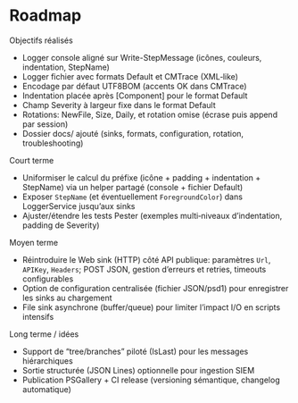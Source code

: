 # Roadmap

Objectifs réalisés
- Logger console aligné sur Write-StepMessage (icônes, couleurs, indentation, StepName)
- Logger fichier avec formats Default et CMTrace (XML‑like)
- Encodage par défaut UTF8BOM (accents OK dans CMTrace)
- Indentation placée après [Component] pour le format Default
- Champ Severity à largeur fixe dans le format Default
- Rotations: NewFile, Size, Daily, et rotation omise (écrase puis append par session)
- Dossier docs/ ajouté (sinks, formats, configuration, rotation, troubleshooting)

Court terme
- Uniformiser le calcul du préfixe (icône + padding + indentation + StepName) via un helper partagé (console + fichier Default)
- Exposer `StepName` (et éventuellement `ForegroundColor`) dans LoggerService jusqu’aux sinks
- Ajuster/étendre les tests Pester (exemples multi‑niveaux d’indentation, padding de Severity)

Moyen terme
- Réintroduire le Web sink (HTTP) côté API publique: paramètres `Url`, `APIKey`, `Headers`; POST JSON, gestion d’erreurs et retries, timeouts configurables
- Option de configuration centralisée (fichier JSON/psd1) pour enregistrer les sinks au chargement
- File sink asynchrone (buffer/queue) pour limiter l’impact I/O en scripts intensifs

Long terme / idées
- Support de “tree/branches” piloté (IsLast) pour les messages hiérarchiques
- Sortie structurée (JSON Lines) optionnelle pour ingestion SIEM
- Publication PSGallery + CI release (versioning sémantique, changelog automatique)
